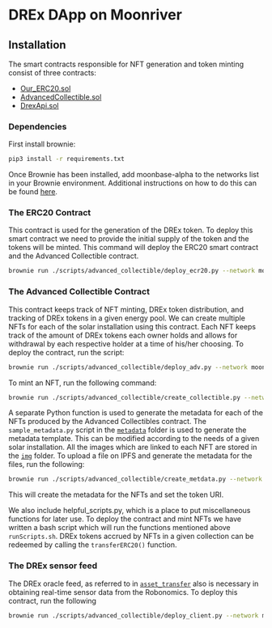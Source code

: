 # DREx DApp on Moonriver

## Installation

The smart contracts responsible for NFT generation and token minting consist of three contracts:
- [Our_ERC20.sol](./contracts/Our_ERC20.sol)  
- [AdvancedCollectible.sol](./contracts/AdvancedCollectible.sol) 
- [DrexApi.sol](./contracts/DrexApi.sol) 

### Dependencies 
First install brownie:
```bash
pip3 install -r requirements.txt
```

Once Brownie has been installed, add moonbase-alpha to the networks list in your Brownie environment. Additional instructions on how to do this can be found [here](https://docs.moonbeam.network/builders/build/eth-api/dev-env/brownie/).

### The ERC20 Contract

This contract is used for the generation of the DREx token. To deploy this smart contract we need to provide the initial supply of the token and the tokens will be minted. This command will deploy the ERC20 smart contract and the Advanced Collectible contract. 

```bash
brownie run ./scripts/advanced_collectible/deploy_ecr20.py --network moonbeam-test
```

### The Advanced Collectible Contract

This contract keeps track of NFT minting, DREx token distribution, and tracking of DREx tokens in a given energy pool. We can create multiple NFTs for each of the solar installation using this contract. Each NFT keeps track of the amount of DREx tokens each owner holds and allows for withdrawal by each respective holder at a time of his/her choosing. To deploy the contract, run the script:

```bash
brownie run ./scripts/advanced_collectible/deploy_adv.py --network moonbeam-test
```

To mint an NFT, run the following command:

```bash
brownie run ./scripts/advanced_collectible/create_collectible.py --network moonbeam-test
``` 

A separate Python function is used to generate the metadata for each of the NFTs produced by the Advanced Collectibles contract. The <code>sample_metadata.py</code> script in the <code>[metadata](./metadata)</code> folder is used to generate the metadata template. This can be modified according to the needs of a given solar installation. All the images which are linked to each NFT are stored in the <code>[img](./img)</code> folder. To upload a file on IPFS and generate the metadata for the files, run the following:

```bash
brownie run ./scripts/advanced_collectible/create_metdata.py --network moonbeam-test
```
This will create the metadata for the NFTs and set the token URI.

We also include helpful_scripts.py, which is a place to put miscellaneous functions for later use. To deploy the contract and mint NFTs we have written a bash script which will run the functions mentioned above <code>runScripts.sh</code>. DREx tokens accrued by NFTs in a given collection can be redeemed by calling the <code>transferERC20()</code> function.


### The DREx sensor feed

The DREx oracle feed, as referred to in <code>[asset_transfer](../asset_transfer)</code> also is necessary in obtaining real-time sensor data from the Robonomics. To deploy this contract, run the following

```bash
brownie run ./scripts/advanced_collectible/deploy_client.py --network moonbeam-test
```
